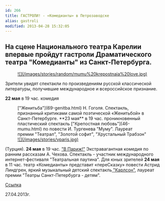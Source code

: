 ```yaml
---
id: 266
title: ГАСТРОЛИ! - «Комедианты» в Петрозаводске
alias: gastroli
modified: 2013-04-28 15:32:05
---
```


## На сцене Национального театра Карелии впервые пройдут гастроли Драматического театра "Комедианты" из Санкт-Петербурга.

<figure><a href="46-mumu.html">
![](/images/stories/random/mumu%20krepostnaia%20love.jpg)
</a></figure>

Зрители увидят спектакли по произведениям русской классической литературы, получившие международное и всероссийское признание.

**22 мая** в 19 час. комедия

<figure>["Женитьба"](69-genitba.html) Н. Гоголя. Спектакль, признанный критиками самой поэтической «Женитьбой» в Санкт-Петербурге. **23 мая** в 19 час. проникновенный пластический спектакль ["Крепостная любовь"](46-mumu.html) по повести И. Тургенева "Муму". Лауреат премии "Театрал", "Золотой софит", "Хрустальный Трабзон"<a href="41-v-paris.html">
![](/images/stories/vparis.jpg)
</a></figure>

(Турция). **24 мая** в 19 час. ["В Париж!"](41-v-paris.html) Экстравагантная комедия по ранним рассказам А. Чехова. Спектакль - участник международного интернет-фестиваля "Театральная паутина". Для юных зрителей **24 мая** в 11 час. театр «Комедианты» представит «переСказку» повести Астрид Линдгрен, яркий музыкальный детский спектакль[ "Карлсон"](147-karlson.html), лауреат премии "Театры Санкт-Петербурга - детям".

[ Ссылка](http://gazeta-licey.ru/culture/afisha/item/5436-komedianty-v-petrozavodske)

27.04.2013г.

